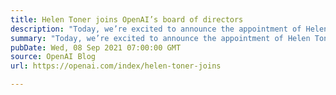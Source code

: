 ```yaml
---
title: Helen Toner joins OpenAI’s board of directors
description: "Today, we’re excited to announce the appointment of Helen Toner to our board of directors."
summary: "Today, we’re excited to announce the appointment of Helen Toner to our board of directors."
pubDate: Wed, 08 Sep 2021 07:00:00 GMT
source: OpenAI Blog
url: https://openai.com/index/helen-toner-joins

---
```


